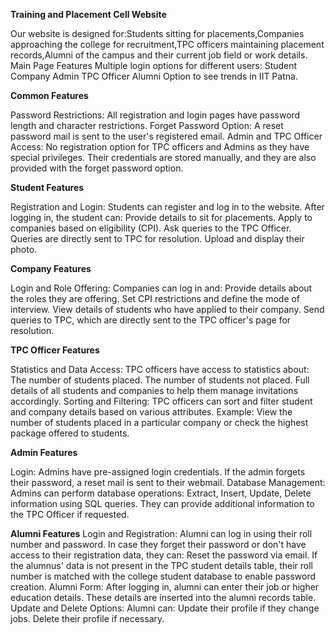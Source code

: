 **Training and Placement Cell Website**

Our website is designed for:Students sitting for placements,Companies approaching the college for recruitment,TPC officers maintaining placement records,Alumni of the campus and their current job field or work details.
Main Page Features
Multiple login options for different users:
Student
Company
Admin
TPC Officer
Alumni
Option to see trends in IIT Patna.

**Common Features**

Password Restrictions: All registration and login pages have password length and character restrictions.
Forget Password Option: A reset password mail is sent to the user's registered email.
Admin and TPC Officer Access:
No registration option for TPC officers and Admins as they have special privileges.
Their credentials are stored manually, and they are also provided with the forget password option.

**Student Features**

Registration and Login:
Students can register and log in to the website.
After logging in, the student can:
Provide details to sit for placements.
Apply to companies based on eligibility (CPI).
Ask queries to the TPC Officer.
Queries are directly sent to TPC for resolution.
Upload and display their photo.

**Company Features**

Login and Role Offering:
Companies can log in and:
Provide details about the roles they are offering.
Set CPI restrictions and define the mode of interview.
View details of students who have applied to their company.
Send queries to TPC, which are directly sent to the TPC officer's page for resolution.

**TPC Officer Features**

Statistics and Data Access:
TPC officers have access to statistics about:
The number of students placed.
The number of students not placed.
Full details of all students and companies to help them manage invitations accordingly.
Sorting and Filtering:
TPC officers can sort and filter student and company details based on various attributes.
Example: View the number of students placed in a particular company or check the highest package offered to students.

**Admin Features**

Login:
Admins have pre-assigned login credentials.
If the admin forgets their password, a reset mail is sent to their webmail.
Database Management:
Admins can perform database operations:
Extract, Insert, Update, Delete information using SQL queries.
They can provide additional information to the TPC Officer if requested.

**Alumni Features**
Login and Registration:
Alumni can log in using their roll number and password.
In case they forget their password or don't have access to their registration data, they can:
Reset the password via email.
If the alumnus' data is not present in the TPC student details table, their roll number is matched with the college student database to enable password creation.
Alumni Form:
After logging in, alumni can enter their job or higher education details.
These details are inserted into the alumni records table.
Update and Delete Options: Alumni can:
Update their profile if they change jobs.
Delete their profile if necessary.
